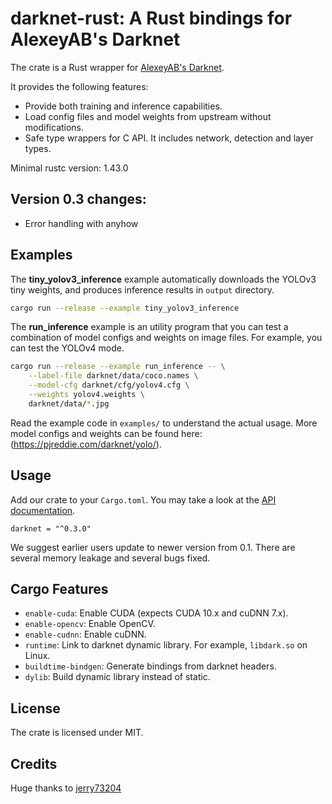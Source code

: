 # darknet-rust: A Rust bindings for AlexeyAB's Darknet

The crate is a Rust wrapper for [AlexeyAB's Darknet](https://github.com/AlexeyAB/darknet).

It provides the following features:

- Provide both training and inference capabilities.
- Load config files and model weights from upstream without modifications.
- Safe type wrappers for C API. It includes network, detection and layer types.

Minimal rustc version: 1.43.0

## Version 0.3 changes:

- Error handling with anyhow

## Examples

The **tiny_yolov3_inference** example automatically downloads the YOLOv3 tiny weights, and produces inference results in `output` directory.

```sh
cargo run --release --example tiny_yolov3_inference
```

The **run_inference** example is an utility program that you can test a combination of model configs and weights on image files. For example, you can test the YOLOv4 mode.

```sh
cargo run --release --example run_inference -- \
    --label-file darknet/data/coco.names \
    --model-cfg darknet/cfg/yolov4.cfg \
    --weights yolov4.weights \
    darknet/data/*.jpg
```

Read the example code in `examples/` to understand the actual usage. More model configs and weights can be found here: (https://pjreddie.com/darknet/yolo/).

## Usage

Add our crate to your `Cargo.toml`. You may take a look at the [API documentation](https://docs.rs/darknet).

```
darknet = "^0.3.0"
```

We suggest earlier users update to newer version from 0.1. There are several memory leakage and several bugs fixed.

## Cargo Features

- `enable-cuda`: Enable CUDA (expects CUDA 10.x and cuDNN 7.x).
- `enable-opencv`: Enable OpenCV.
- `enable-cudnn`: Enable cuDNN.
- `runtime`: Link to darknet dynamic library. For example, `libdark.so` on Linux.
- `buildtime-bindgen`: Generate bindings from darknet headers.
- `dylib`: Build dynamic library instead of static.

## License

The crate is licensed under MIT.

## Credits
Huge thanks to [jerry73204](https://github.com/jerry73204)
